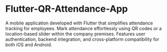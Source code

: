 # Flutter-QR-Attendance-App
A mobile application developed with Flutter that simplifies attendance tracking for employees. Mark attendance effortlessly using QR codes or a location-based slider within the company premises. Features user authentication, backend integration, and cross-platform compatibility for both iOS and Android.
